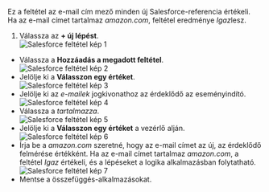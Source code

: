 Ez a feltétel az e-mail cím mező minden új Salesforce-referencia értékeli. Ha az e-mail címet tartalmaz *amazon.com*, feltétel eredménye *Igaz*lesz.

1. Válassza az **+ új lépést**.  
![Salesforce feltétel kép 1](./media/connectors-create-api-salesforce/condition-1.png)   
- Válassza a **Hozzáadás a megadott feltétel**.    
![Salesforce feltétel kép 2](./media/connectors-create-api-salesforce/condition-2.png)  
- Jelölje ki a **Válasszon egy értéket**.    
![Salesforce feltétel kép 3](./media/connectors-create-api-salesforce/condition-3.png)  
- Jelölje ki az *e-mailek* jogkivonathoz az érdeklődő az eseményindító.    
![Salesforce feltétel kép 4](./media/connectors-create-api-salesforce/condition-4.png)  
- Válassza a *tartalmazza*.      
![Salesforce feltétel kép 5](./media/connectors-create-api-salesforce/condition-5.png)  
- Jelölje ki a **Válasszon egy értéket** a vezérlő alján.     
![Salesforce feltétel kép 6](./media/connectors-create-api-salesforce/condition-6.png)  
- Írja be a *amazon.com* szeretné, hogy az e-mail címet az új, az érdeklődő felmérése értékként. Ha az e-mail címet tartalmaz *amazon.com*, a feltétel *Igaz* értékeli, és a lépéseket a logika alkalmazásban folytatható.    
![Salesforce feltétel kép 7](./media/connectors-create-api-salesforce/condition-7.png)  
- Mentse a összefüggés-alkalmazásokat.  

